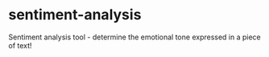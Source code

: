 # sentiment-analysis
Sentiment analysis tool - determine the emotional tone expressed in a piece of text!
